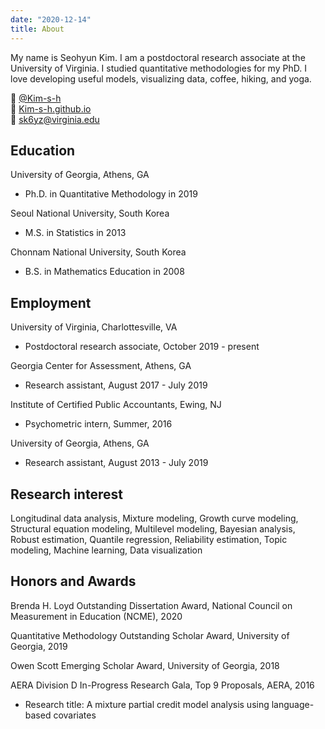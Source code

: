 ```yaml
---
date: "2020-12-14"
title: About
---
```


My name is Seohyun Kim. I am a postdoctoral research associate at the University of Virginia. I studied quantitative methodologies for my PhD. I love developing useful models, visualizing data, coffee, hiking, and yoga.


:octopus: [@Kim-s-h](https://github.com/Kim-s-h)  
:shaved_ice: [Kim-s-h.github.io](https://Kim-s-h.github.io)  
:email: <sk6yz@virginia.edu>



## Education

University of Georgia, Athens, GA  

  * Ph.D. in Quantitative Methodology in 2019

Seoul National University, South Korea

  * M.S. in Statistics in 2013

Chonnam National University, South Korea

  * B.S. in Mathematics Education in 2008

## Employment

University of Virginia, Charlottesville, VA 

  * Postdoctoral research associate, October 2019 - present
  
Georgia Center for Assessment, Athens, GA

  * Research assistant, August 2017 - July 2019
  
Institute of Certified Public Accountants, Ewing, NJ

  * Psychometric intern, Summer, 2016

University of Georgia, Athens, GA

  * Research assistant, August 2013 - July 2019

## Research interest

Longitudinal data analysis, Mixture modeling, Growth curve modeling, Structural equation modeling, Multilevel modeling, Bayesian analysis, Robust estimation, Quantile regression, Reliability estimation, Topic modeling, Machine learning, Data visualization

## Honors and Awards

Brenda H. Loyd Outstanding Dissertation Award, National Council on Measurement in Education (NCME), 2020  

Quantitative Methodology Outstanding Scholar Award, University of Georgia, 2019 

Owen Scott Emerging Scholar Award, University of Georgia, 2018 

AERA Division D In-Progress Research Gala, Top 9 Proposals, AERA, 2016

  * Research title: A mixture partial credit model analysis using language-based covariates